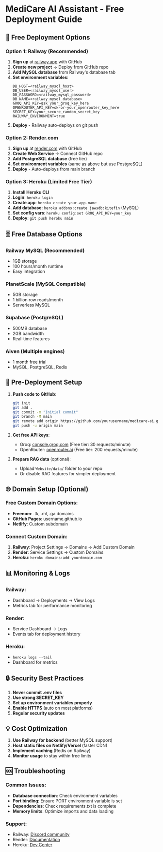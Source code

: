 # MediCare AI Assistant - Free Deployment Guide

## 🚀 Free Deployment Options

### Option 1: Railway (Recommended)
1. **Sign up** at [railway.app](https://railway.app) with GitHub
2. **Create new project** → Deploy from GitHub repo
3. **Add MySQL database** from Railway's database tab
4. **Set environment variables**:
   ```
   DB_HOST=<railway_mysql_host>
   DB_USER=<railway_mysql_user>
   DB_PASSWORD=<railway_mysql_password>
   DB_NAME=<railway_mysql_database>
   GROQ_API_KEY=gsk_your_groq_key_here
   OPENROUTER_API_KEY=sk-or-your_openrouter_key_here
   SECRET_KEY=your_secure_random_secret_key
   RAILWAY_ENVIRONMENT=true
   ```
5. **Deploy** - Railway auto-deploys on git push

### Option 2: Render.com
1. **Sign up** at [render.com](https://render.com) with GitHub
2. **Create Web Service** → Connect GitHub repo
3. **Add PostgreSQL database** (free tier)
4. **Set environment variables** (same as above but use PostgreSQL)
5. **Deploy** - Auto-deploys from main branch

### Option 3: Heroku (Limited Free Tier)
1. **Install Heroku CLI**
2. **Login**: `heroku login`
3. **Create app**: `heroku create your-app-name`
4. **Add database**: `heroku addons:create jawsdb:kitefin` (MySQL)
5. **Set config vars**: `heroku config:set GROQ_API_KEY=your_key`
6. **Deploy**: `git push heroku main`

## 🗄️ Free Database Options

### Railway MySQL (Recommended)
- 1GB storage
- 100 hours/month runtime
- Easy integration

### PlanetScale (MySQL Compatible)
- 5GB storage
- 1 billion row reads/month
- Serverless MySQL

### Supabase (PostgreSQL)
- 500MB database
- 2GB bandwidth
- Real-time features

### Aiven (Multiple engines)
- 1 month free trial
- MySQL, PostgreSQL, Redis

## 🔧 Pre-Deployment Setup

1. **Push code to GitHub**:
   ```bash
   git init
   git add .
   git commit -m "Initial commit"
   git branch -M main
   git remote add origin https://github.com/yourusername/medicare-ai.git
   git push -u origin main
   ```

2. **Get free API keys**:
   - Groq: [console.groq.com](https://console.groq.com) (Free tier: 30 requests/minute)
   - OpenRouter: [openrouter.ai](https://openrouter.ai) (Free tier: 200 requests/minute)

3. **Prepare RAG data** (optional):
   - Upload `Website/data/` folder to your repo
   - Or disable RAG features for simpler deployment

## 🌐 Domain Setup (Optional)

### Free Custom Domain Options:
- **Freenom**: .tk, .ml, .ga domains
- **GitHub Pages**: username.github.io
- **Netlify**: Custom subdomain

### Connect Custom Domain:
1. **Railway**: Project Settings → Domains → Add Custom Domain
2. **Render**: Service Settings → Custom Domains
3. **Heroku**: `heroku domains:add yourdomain.com`

## 📊 Monitoring & Logs

### Railway:
- Dashboard → Deployments → View Logs
- Metrics tab for performance monitoring

### Render:
- Service Dashboard → Logs
- Events tab for deployment history

### Heroku:
- `heroku logs --tail`
- Dashboard for metrics

## 🔒 Security Best Practices

1. **Never commit .env files**
2. **Use strong SECRET_KEY**
3. **Set up environment variables properly**
4. **Enable HTTPS** (auto on most platforms)
5. **Regular security updates**

## 💡 Cost Optimization

1. **Use Railway for backend** (better MySQL support)
2. **Host static files on Netlify/Vercel** (faster CDN)
3. **Implement caching** (Redis on Railway)
4. **Monitor usage** to stay within free limits

## 🆘 Troubleshooting

### Common Issues:
- **Database connection**: Check environment variables
- **Port binding**: Ensure PORT environment variable is set
- **Dependencies**: Check requirements.txt is complete
- **Memory limits**: Optimize imports and data loading

### Support:
- Railway: [Discord community](https://discord.gg/railway)
- Render: [Documentation](https://render.com/docs)
- Heroku: [Dev Center](https://devcenter.heroku.com/)
